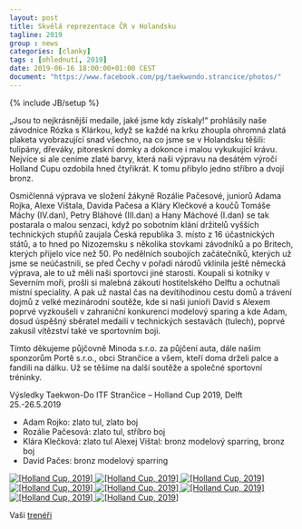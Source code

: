 ```yaml
---
layout: post
title: Skvělá reprezentace ČR v Holandsku
tagline: 2019
group : news
categories: [clanky]
tags : [ohlednutí, 2019]
date: 2019-06-16 18:00:00+01:00 CEST
document: "https://www.facebook.com/pg/taekwondo.strancice/photos/"
---
```


{% include JB/setup %}

„Jsou to nejkrásnější medaile, jaké jsme kdy získaly!“ prohlásily naše závodnice Rózka s Klárkou, když se každé na krku zhoupla ohromná zlatá plaketa vyobrazující snad všechno, na co jsme se
v Holandsku těšili: tulipány, dřeváky, pitoreskní domky a dokonce i malou vykukující krávu. Nejvíce si ale ceníme zlaté barvy, která naši výpravu na desátém výročí Holland Cupu ozdobila hned čtyřikrát. K tomu přibylo jedno stříbro a dvojí bronz.

Osmičlenná výprava ve složení žákyně Rozálie Pačesové, juniorů Adama Rojka, Alexe Vištala, Davida Pačesa a Kláry Klečkové a koučů Tomáše Máchy (IV.dan), Petry Bláhové (III.dan) a Hany Máchové (I.dan) se tak postarala o malou senzaci, když po sobotním klání držitelů vyšších technických stupňů zaujala Česká republika 3. místo z 16 účastnických států, a to hned po Nizozemsku s několika stovkami závodníků a po Britech, kterých přijelo více než 50. Po nedělních soubojích začátečníků, kterých už jsme se neúčastnili, se před Čechy v pořadí národů vklínila ještě německá výprava, ale to už měli naši sportovci jiné starosti. Koupali si kotníky v Severním moři, prošli si malebná zákoutí hostitelského Delftu a ochutnali místní speciality. A pak už nastal čas na devítihodinou cestu domů a trávení dojmů z velké mezinárodní soutěže, kde si naši junioři David s Alexem poprvé vyzkoušeli v zahraniční konkurenci modelový sparing a kde Adam, dosud úspěšný sběratel medailí v technických sestavách (tulech), poprvé zakusil vítězství také ve sportovním boji.

Tímto děkujeme půjčovně Minoda s.r.o. za půjčení auta, dále našim sponzorům Portě s.r.o., obci Strančice a všem, kteří doma drželi palce a fandili na dálku. Už se těšíme na další soutěže a společné sportovní tréninky. 

Výsledky Taekwon-Do ITF Strančice – Holland Cup 2019, Delft 25.-26.5.2019

- Adam Rojko: zlato tul, zlato boj
- Rozálie Pačesová: zlato tul, stříbro boj
- Klára Klečková: zlato tul Alexej Vištal: bronz modelový sparring, bronz boj
- David Pačes: bronz modelový sparring

<a href="{{ page.document }}" title=" ">
  <img src="/files/img/HollandCup-modelovy_sparring.JPG" alt="[Holland Cup, 2019]">
</a>

<a href="{{ page.document }}" title=" ">
  <img src="/files/img/HollandCup-skolaTKDStranc_ice.jpg" alt="[Holland Cup, 2019]">
</a>

<a href="{{ page.document }}" title=" ">
  <img src="/files/img/HollandCup-Adamvbojiozlato.JPG" alt="[Holland Cup, 2019]">
</a>

<a href="{{ page.document }}" title=" ">
  <img src="/files/img/HollandCup-Adama2zlata.JPG" alt="[Holland Cup, 2019]">
</a>

<a href="{{ page.document }}" title=" ">
  <img src="/files/img/HollandCup-sourozenciDavidaRozka.JPG" alt="[Holland Cup, 2019]">
</a>

<a href="{{ page.document }}" title=" ">
  <img src="/files/img/HollandCup-Klarkasezlatemzatul.jpg" alt="[Holland Cup, 2019]">
</a>

<a href="{{ page.document }}" title=" ">
  <img src="/files/img/HollandCup-Alexboj.JPG" alt="[Holland Cup, 2019]">
</a>

<a href="{{ page.document }}" title=" ">
  <img src="/files/img/_HollandCup-Rozkaajeji_str_i_brozboje.JPG" alt="[Holland Cup, 2019]">
</a>

Vaši [trenéři][1]

[1]: http://taekwondo-strancice.cz/treneri/


